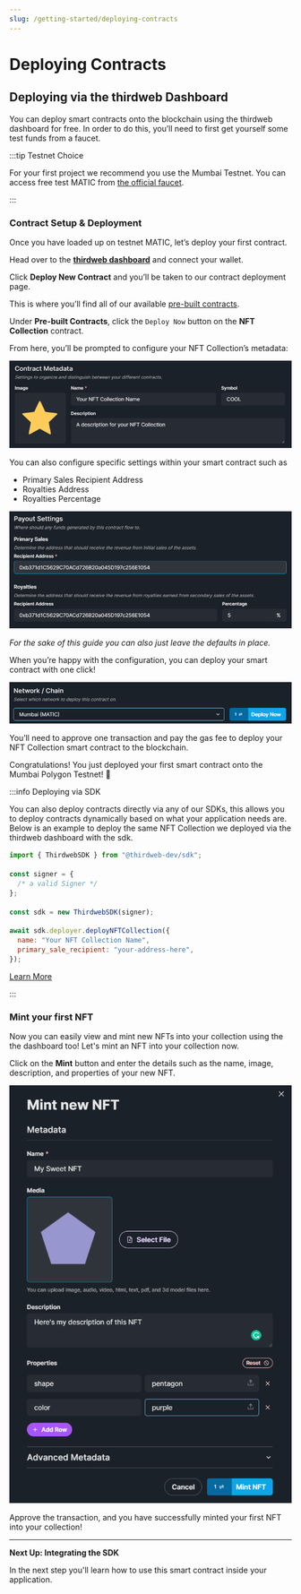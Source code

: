 ```yaml
---
slug: /getting-started/deploying-contracts
---
```


# Deploying Contracts

## Deploying via the thirdweb Dashboard

You can deploy smart contracts onto the blockchain using the thirdweb dashboard for free. In order to do this, you’ll need to first get yourself some test funds from a faucet.

:::tip Testnet Choice

For your first project we recommend you use the Mumbai Testnet. You can access free test MATIC from [the official faucet](https://faucet.polygon.technology/).

:::

### Contract Setup & Deployment

Once you have loaded up on testnet MATIC, let’s deploy your first contract.

Head over to the [**thirdweb dashboard**](https://thirdweb.com/dashboard) and connect your wallet.

Click **Deploy New Contract** and you’ll be taken to our contract deployment page.

This is where you’ll find all of our available [pre-built contracts](/pre-built-contracts).

Under **Pre-built Contracts**, click the `Deploy Now` button on the **NFT Collection** contract.

From here, you’ll be prompted to configure your NFT Collection’s metadata:

![Contract Metadata Setup](../assets/contract-metadata.png)

You can also configure specific settings within your smart contract such as

- Primary Sales Recipient Address
- Royalties Address
- Royalties Percentage

![Payout Settings Setup](../assets/payout-settings.png)

_For the sake of this guide you can also just leave the defaults in place._

When you’re happy with the configuration, you can deploy your smart contract with one click!

![Network Selection](../assets/network-selection.png)

You’ll need to approve one transaction and pay the gas fee to deploy your NFT Collection smart contract to the blockchain.

Congratulations! You just deployed your first smart contract onto the Mumbai Polygon Testnet! 🎉

:::info Deploying via SDK

You can also deploy contracts directly via any of our SDKs, this allows you to deploy contracts dynamically based on what your application needs are. Below is an example to deploy the same NFT Collection we deployed via the thirdweb dashboard with the sdk.

```javascript title="deployNftCollection.js"
import { ThirdwebSDK } from "@thirdweb-dev/sdk";

const signer = {
  /* a valid Signer */
};

const sdk = new ThirdwebSDK(signer);

await sdk.deployer.deployNFTCollection({
  name: "Your NFT Collection Name",
  primary_sale_recipient: "your-address-here",
});
```

[Learn More](/typescript/sdk.contractdeployer)

:::

### Mint your first NFT

Now you can easily view and mint new NFTs into your collection using the the dashboard too! Let's mint an NFT into your collection now.

Click on the **Mint** button and enter the details such as the name, image, description, and properties of your new NFT.

![Mint New NFT](../assets/mint-new-nft.png)

Approve the transaction, and you have successfully minted your first NFT into your collection!

---

**Next Up: Integrating the SDK**

In the next step you'll learn how to use this smart contract inside your application.
